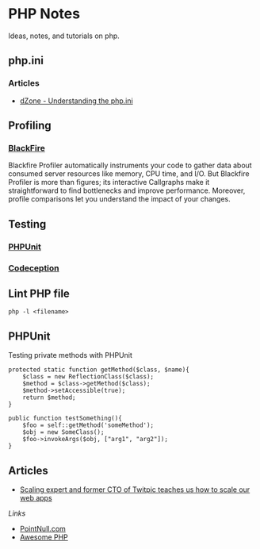 # PHP Notes

Ideas, notes, and tutorials on php. 

## php.ini

### Articles 

- [dZone - Understanding the php.ini](http://php.dzone.com/articles/understanding-phpini)

## Profiling 

### [BlackFire](http://blackfire.io) 
Blackfire Profiler automatically instruments your code to gather data about consumed server resources like memory, CPU time, and I/O. But Blackfire Profiler is more than figures; its interactive Callgraphs make it straightforward to find bottlenecks and improve performance. Moreover, profile comparisons let you understand the impact of your changes.

## Testing 

### [PHPUnit](http://phpunit.de)

### [Codeception](http://codeception.com)

## Lint PHP file

	php -l <filename>

## PHPUnit 

Testing private methods with PHPUnit

    protected static function getMethod($class, $name){
        $class = new ReflectionClass($class); 
        $method = $class->getMethod($class); 
        $method->setAccessible(true); 
        return $method; 
    }

    public function testSomething(){
        $foo = self::getMethod('someMethod'); 
        $obj = new SomeClass(); 
        $foo->invokeArgs($obj, ["arg1", "arg2"]); 
    }

## Articles 

- [Scaling expert and former CTO of Twitpic teaches us how to scale our web apps](
http://scaleyourcode.com/interviews/interview/3)

_Links_

- [PointNull.com](http://pointnull.com/testing-private-methods-with-phpunit/)
- [Awesome PHP](https://github.com/ziadoz/awesome-php/blob/master/README.md)
